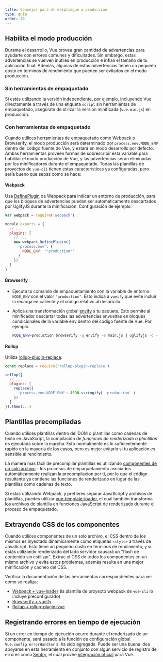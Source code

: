 ```yaml
---
title: Consejos para el despliegue a producción
type: guia
order: 20
---
```


## Habilita el modo producción

Durante el desarrollo, Vue provee gran cantidad de advertencias para ayudarte con errores comunes y dificultades. Sin embargo, estas advertencias se vuelven inútiles en producción e inflan el tamaño de tu aplicación final. Además, algunas de estas advertencias tienen un pequeño costo en terminos de rendimiento que pueden ser evitados en el modo producción.

### Sin herramientas de empaquetado

Si estás utilizando la versión independiente, por ejemplo, incluyendo Vue directamente a través de una etiqueta `script` sin herramientas de empaquetado, asegúrate de utilizar la versión minificada (`vue.min.js`) en producción.

### Con herramientas de empaquetado

Cuando utilices herramientas de empaquetado como Webpack o Browserify, el modo producción será determinado por `process.env.NODE_ENV` dentro del código fuente de Vue, y estará en modo desarrollo por defecto. Ambas herramientas proveen formas de sobrescribir esta variable para habilitar el modo producción de Vue, y las advertencias serán eliminadas por los minificadores durante el empaquetado. Todas las plantillas de proyectos de `vue-cli` tienen estas características ya configuradas, pero sería bueno que sepas como se hace:

#### Webpack

Usa [DefinePlugin](https://webpack.js.org/plugins/define-plugin/) de Webpack para indicar un entorno de producción, para que los bloques de advertencias puedan ser automáticamente descartados por UglifyJS durante la minificación. Configuración de ejemplo:

``` js
var webpack = require('webpack')

module.exports = {
  // ...
  plugins: [
    // ...
    new webpack.DefinePlugin({
      'process.env': {
        NODE_ENV: '"production"'
      }
    })
  ]
}
```

#### Browserify

- Ejecuta tu comando de empaquetamiento con la variable de entorno `NODE_ENV` con el valor `"production"`. Esto indica a `vueify` que evite incluir la recarga en caliente y el código relativo al desarrollo.

- Aplica una transformación global [envify](https://github.com/hughsk/envify) a tu paquete. Esto permite al minificador descartar todas las advertencias envueltas en bloques condicionales de la variable env dentro del código fuente de Vue. Por ejemplo:

  ``` bash
  NODE_ENV=production browserify -g envify -e main.js | uglifyjs -c -m > build.js
  ```

#### Rollup

Utiliza [rollup-plugin-replace](https://github.com/rollup/rollup-plugin-replace):

``` js
const replace = require('rollup-plugin-replace')

rollup({
  // ...
  plugins: [
    replace({
      'process.env.NODE_ENV': JSON.stringify( 'production' )
    })
  ]
}).then(...)
```

## Plantillas precompiladas

Cuando utilices plantillas dentro del DOM o plantillas como cadenas de texto en JavaScript, la compilación de _funciones de renderizado a plantillas_ es ejecutada sobre la marcha. Esto normalmente es lo suficientemente rapido en la mayoría de los casos, pero es mejor evitarlo si tu aplicación es sensible al rendimiento.

La manera mas fácil de precompilar plantillas es utilizando [componentes de un solo archivo](./single-file-components.html) - los procesos de empaquetamiento asociados automáticamente realizan la precompilacion por ti, por lo que el código resultante ya contiene las funciones de renderizado en lugar de las plantillas como cadenas de texto.

Si estas utilizando Webpack, y prefieres separar JavaScript y archivos de plantillas, puedes utilizar [vue-template-loader](https://github.com/ktsn/vue-template-loader), el cual también transforma los archivos de plantilla en funciones JavaScript de renderizado durante el proceso de empaquetado.

## Extrayendo CSS de los componentes

Cuando utilices componentes de un solo archivo, el CSS dentro de los mismos es inyectado dinámicamente como etiquetas `<style>` a través de JavaScript. Esto tiene un pequeño costo en términos de rendimiento, y si estás utilizando renderizado del lado servidor causará un "flash de contenido sin estilizar". Extrae el CSS de todos los componentes en un mismo archivo y evita estos problemas, además resulta en una mejor minificación y cacheo del CSS.

Verifica la documentación de las herramientas correspondientes para ver como se realiza:

- [Webpack + vue-loader](http://vue-loader.vuejs.org/en/configurations/extract-css.html) (la plantilla de proyecto webpack de `vue-cli` lo incluye preconfigurado)
- [Browserify + vueify](https://github.com/vuejs/vueify#css-extraction)
- [Rollup + rollup-plugin-vue](https://github.com/znck/rollup-plugin-vue#options)

## Registrando errores en tiempo de ejecución

Si un error en tiempo de ejecución ocurre durante el renderizado de un componente, será pasado a la función de configuración global `Vue.config.errorHandler` si ha sido agregada. Puede ser una buena idea apoyarse en esta herramienta en conjunto con algún servicio de registro de errores como [Sentry](https://sentry.io), el cual provee [integración oficial](https://sentry.io/for/vue/) para Vue.
